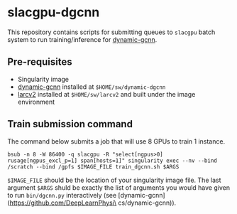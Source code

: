 # slacgpu-dgcnn
This repository contains scripts for submitting queues to `slacgpu` batch system to run training/inference for [dynamic-gcnn](https://github.com/DeepLearnPhysics/dynamic-gcnn).

## Pre-requisites
* Singularity image
* [dynamic-gcnn](https://github.com/DeepLearnPhysics/dynamic-gcnn) installed at `$HOME/sw/dynamic-dgcnn`
* [larcv2](https://github.com/DeepLearnPhysics/larcv2) installed at `$HOME/sw/larcv2` and built under the image environment

## Train submission command
The command below submits a job that will use 8 GPUs to train 1 instance.
```
bsub -n 8 -W 86400 -q slacgpu -R "select[ngpus>0] rusage[ngpus_excl_p=1] span[hosts=1]" singularity exec --nv --bind /scratch --bind /gpfs $IMAGE_FILE train_dgcnn.sh $ARGS
```
`$IMAGE_FILE` should be the location of your singularity image file.
The last argument `$ARGS` shuld be exactly the list of arguments you would have given to run `bin/dgcnn.py` interactively (see [dynamic-gcnn](https://github.com/DeepLearnPhysi\
cs/dynamic-gcnn)).